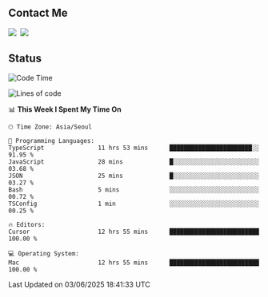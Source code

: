 ## Contact Me
<a href="https://instagram.com/_hongrok"><img src="https://img.shields.io/badge/Instagram-E4405F?style=for-the-badge&logo=Instagram&logoColor=white"/></a>&nbsp;
<img src="https://img.shields.io/badge/HongRok @hlog2e-5865F2?style=for-the-badge&logo=Discord&logoColor=white"/>&nbsp;

## Status

<!--START_SECTION:waka-->
![Code Time](http://img.shields.io/badge/Code%20Time-903%20hrs%2029%20mins-blue)

![Lines of code](https://img.shields.io/badge/From%20Hello%20World%20I%27ve%20Written-670.3%20thousand%20lines%20of%20code-blue)

📊 **This Week I Spent My Time On** 

```text
🕑︎ Time Zone: Asia/Seoul

💬 Programming Languages: 
TypeScript               11 hrs 53 mins      ███████████████████████░░   91.95 % 
JavaScript               28 mins             █░░░░░░░░░░░░░░░░░░░░░░░░   03.68 % 
JSON                     25 mins             █░░░░░░░░░░░░░░░░░░░░░░░░   03.27 % 
Bash                     5 mins              ░░░░░░░░░░░░░░░░░░░░░░░░░   00.72 % 
TSConfig                 1 min               ░░░░░░░░░░░░░░░░░░░░░░░░░   00.25 % 

🔥 Editors: 
Cursor                   12 hrs 55 mins      █████████████████████████   100.00 % 

💻 Operating System: 
Mac                      12 hrs 55 mins      █████████████████████████   100.00 % 
```


 Last Updated on 03/06/2025 18:41:33 UTC
<!--END_SECTION:waka-->
